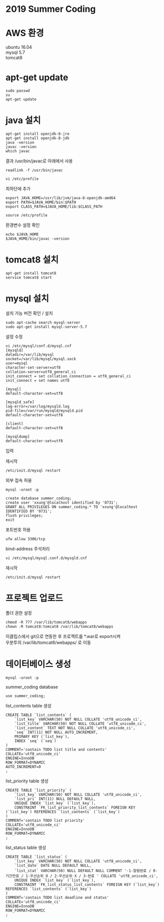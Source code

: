 # 2019 Summer Coding


# AWS 환경  
ubuntu 16.04  
mysql 5.7  
tomcat8  

# apt-get update  
``` Ubuntu 
sudo passwd
su  
apt-get update  
```  
  
# java 설치  
``` Ubuntu 
apt-get install openjdk-8-jre  
apt-get install openjdk-8-jdk  
java -version  
javac -version  
which javac
```  
결과 /usr/bin/javac로 아래에서 사용  
``` Ubuntu 
readlink -f /usr/bin/javac  
```  

``` Ubuntu  
vi /etc/profile  
``` 
최하단에 추가  
``` Ubuntu
export JAVA_HOME=/usr/lib/jvm/java-8-openjdk-amd64  
export PATH=$JAVA_HOME/bin:$PATH  
export CLASS_PATH=$JAVA_HOME/lib:$CLASS_PATH  
``` 

``` Ubuntu
source /etc/profile  
``` 
  
환경변수 설정 확인  
``` Ubuntu
echo $JAVA_HOME  
$JAVA_HOME/bin/javac -version  
``` 
  
# tomcat8 설치  
``` Ubuntu
apt-get install tomcat8  
service tomcat8 start  
``` 
  
# mysql 설치  
설치 가능 버전 확인 / 설치  
``` Ubuntu
sudo apt-cache search mysql-server  
sudo apt-get install mysql-server-5.7  
```  
  
설정 수정  
``` Ubuntu
vi /etc/mysql/conf.d/mysql.cnf  
[mysqld]  
datadir=/var/lib/mysql  
socket=/var/lib/mysql/mysql.sock  
user=mysql  
character-set-server=utf8  
collation-server=utf8_general_ci  
init_connect = set collation_connection = utf8_general_ci  
init_connect = set names utf8  

[mysql]  
default-character-set=utf8  

[mysqld_safe]  
log-error=/var/log/mysqld.log  
pid-file=/var/run/mysqld/mysqld.pid  
default-character-set=utf8  

[client]   
default-character-set=utf8  

[mysqldump]  
default-character-set=utf8  
``` 
입력  
  
재시작  
``` Ubuntu
/etc/init.d/mysql restart  
```   
외부 접속 허용  
``` Ubuntu
mysql -uroot -p  
``` 
``` MySQL
create database summer_coding;  
create user 'xxung'@localhost identified by '0731';  
GRANT ALL PRIVILEGES ON summer_coding.* TO 'xxung'@localhost IDENTIFIED BY '0731';  
flush privileges;  
exit
```
  
포트번호 허용  
``` Ubuntu
ufw allow 3306/tcp 
```    
bind-address 주석처리  
``` Ubuntu
vi /etc/mysql/mysql.conf.d/mysqld.cnf  
```    
  
재시작  
``` Ubuntu
/etc/init.d/mysql restart  
```
 
# 프로젝트 업로드  
폴더 권한 설정  
``` Ubuntu
chmod -R 777 /var/lib/tomcat8/webapps  
chown -R tomcat8:tomcat8 /var/lib/tomcat8/webapps  
``` 
이클립스에서 git으로 연동한 후 프로젝트를 *.war로 export시켜  
우분투의 /var/lib/tomcat8/webapps/ 로 이동  
  
  
# 데이터베이스 생성  
``` Ubuntu
mysql -uroot -p  
```   
  
summer_coding database   
``` MySQL
use summer_coding;  
``` 
  
list_contents table 생성  
``` MySQL
CREATE TABLE `list_contents` (  
	`list_key` VARCHAR(50) NOT NULL COLLATE 'utf8_unicode_ci',  
	`list_title` VARCHAR(50) NOT NULL COLLATE 'utf8_unicode_ci',  
	`list_content` TEXT NOT NULL COLLATE 'utf8_unicode_ci',  
	`seq` INT(11) NOT NULL AUTO_INCREMENT,  
	PRIMARY KEY (`list_key`),  
	INDEX `seq` (`seq`)  
)  
COMMENT='contain TODO list title and contents'  
COLLATE='utf8_unicode_ci'  
ENGINE=InnoDB  
ROW_FORMAT=DYNAMIC  
AUTO_INCREMENT=0  
;  
``` 

list_priority table 생성  
``` MySQL
CREATE TABLE `list_priority` (  
	`list_key` VARCHAR(50) NOT NULL COLLATE 'utf8_unicode_ci',  
	`list_pri` INT(11) NULL DEFAULT NULL,  
	UNIQUE INDEX `list_key` (`list_key`),  
	CONSTRAINT `FK_list_priority_list_contents` FOREIGN KEY (`list_key`) REFERENCES `list_contents` (`list_key`)  
)  
COMMENT='contain TODO list priority'  
COLLATE='utf8_unicode_ci'  
ENGINE=InnoDB  
ROW_FORMAT=DYNAMIC  
;  
``` 

list_status table 생성  
``` MySQL
CREATE TABLE `list_status` (  
	`list_key` VARCHAR(50) NOT NULL COLLATE 'utf8_unicode_ci',  
	`list_date` DATE NULL DEFAULT NULL,  
	`list_stat` VARCHAR(50) NULL DEFAULT NULL COMMENT '-1-알람완료 / 0-기간만료 / 1-우선순위 O / 2-우선순위 X / 3-완료 ' COLLATE 'utf8_unicode_ci',
	UNIQUE INDEX `list_key` (`list_key`),  
	CONSTRAINT `FK_list_status_list_contents` FOREIGN KEY (`list_key`) REFERENCES `list_contents` (`list_key`)  
)  
COMMENT='contain TODO list deadline and status'  
COLLATE='utf8_unicode_ci'  
ENGINE=InnoDB  
ROW_FORMAT=DYNAMIC  
;  
 ```
